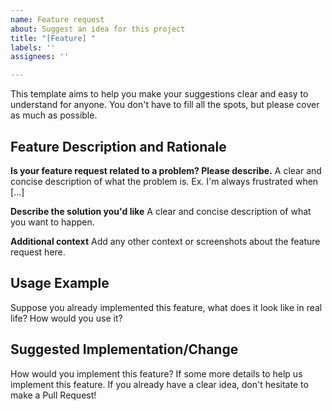 ```yaml
---
name: Feature request
about: Suggest an idea for this project
title: "[Feature] "
labels: ''
assignees: ''

---
```


This template aims to help you make your suggestions clear and easy to understand for anyone. You don't have to fill all the spots, but please cover as much as possible.

## Feature Description and Rationale

**Is your feature request related to a problem? Please describe.**
A clear and concise description of what the problem is. Ex. I'm always frustrated when [...]

**Describe the solution you'd like**
A clear and concise description of what you want to happen.

**Additional context**
Add any other context or screenshots about the feature request here.

## Usage Example

Suppose you already implemented this feature, what does it look like in real life? How would you use it?

## Suggested Implementation/Change

How would you implement this feature? If some more details to help us implement this feature. If you already have a clear idea, don't hesitate to make a Pull Request!
